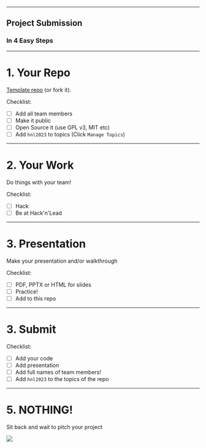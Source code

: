
---

## Project Submission 
### In 4 Easy Steps


---

# 1. Your Repo

[Template repo](https://github.com/WomenPlusPlus/hack-n-lead-starter) (or fork it).

Checklist:
* [ ] Add all team members
* [ ] Make it public
* [ ] Open Source it (use GPL v3, MIT etc)
* [ ] Add `hnl2023` to topics (Click `Manage Topics`)

---

# 2. Your Work

Do things with your team!

Checklist:
* [ ] Hack
* [ ] Be at Hack'n'Lead

---

# 3. Presentation

Make your presentation and/or walkthrough

Checklist:
* [ ] PDF, PPTX or HTML for slides
* [ ] Practice!
* [ ] Add to this repo

---

# 3. Submit

Checklist:
* [ ] Add your code
* [ ] Add presentation
* [ ] Add full names of team members!
* [ ] Add `hnl2023` to the topics of the repo

---

# 5. NOTHING!

Sit back and wait to pitch your project

![](https://media.giphy.com/media/4IbpJdUNKn5Ti/giphy.gif)

